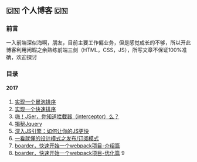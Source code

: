 ## :cn: 个人博客 :cn:

### 前言
一入前端深似海啊，朋友，目前主要工作偏业务，但是感觉成长的不够，所以开此博客利用闲暇之余熟练前端三剑（HTML，CSS，JS），所写文章不保证100%准确，欢迎探讨

### 目录

#### 2017
1. [实现一个冒泡排序](https://github.com/Redshao/dahong/issues/1)
2. [实现一个快速排序](https://github.com/Redshao/dahong/issues/2)
3. [嗨！JSer，你知道拦截器（interceptor）么？](https://github.com/Redshao/dahong/issues/3)
4. [揭秘Jquery](https://github.com/Redshao/dahong/issues/4)
5. [深入JS引擎：如何让你的JS更快](https://github.com/Redshao/dahong/issues/5)
6. [一看就懂的设计模式之发布/订阅模式](https://github.com/Redshao/dahong/issues/6)
7. [boarder，快速开始一个webpack项目-介绍篇](https://github.com/Redshao/dahong/issues/7)
8. [boarder，快速开始一个webpack项目-优化篇](https://github.com/Redshao/dahong/issues/8)
9
